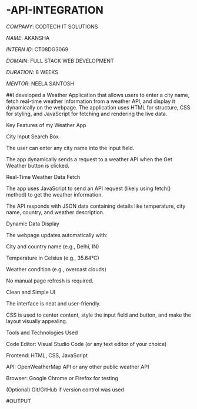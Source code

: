 # -API-INTEGRATION

*COMPANY*: CODTECH IT SOLUTIONS

*NAME*: AKANSHA

*INTERN ID*: CT08DG3069

*DOMAIN*: FULL STACK WEB DEVELOPMENT

*DURATION*: 8 WEEKS

*MENTOR*: NEELA SANTOSH

##I developed a Weather Application that allows users to enter a city name, fetch real-time weather information from a weather API, and display it dynamically on the webpage. The application uses HTML for structure, CSS for styling, and JavaScript for fetching and rendering the live data.

Key Features of my Weather App

City Input Search Box

The user can enter any city name into the input field.

The app dynamically sends a request to a weather API when the Get Weather button is clicked.

Real-Time Weather Data Fetch

The app uses JavaScript to send an API request (likely using fetch() method) to get the weather information.

The API responds with JSON data containing details like temperature, city name, country, and weather description.

Dynamic Data Display

The webpage updates automatically with:

City and country name (e.g., Delhi, IN)

Temperature in Celsius (e.g., 35.64°C)

Weather condition (e.g., overcast clouds)

No manual page refresh is required.

Clean and Simple UI

The interface is neat and user-friendly.

CSS is used to center content, style the input field and button, and make the layout visually appealing.

Tools and Technologies Used

Code Editor: Visual Studio Code (or any text editor of your choice)

Frontend: HTML, CSS, JavaScript

API: OpenWeatherMap API or any other public weather API

Browser: Google Chrome or Firefox for testing

(Optional) Git/GitHub if version control was used

#OUTPUT


